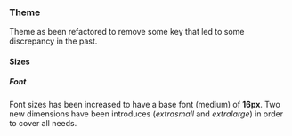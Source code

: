 ### Theme
Theme as been refactored to remove some key that led to some discrepancy in the past.

#### Sizes
##### Font
Font sizes has been increased to have a base font (medium) of **16px**. Two new dimensions have been introduces
(_extrasmall_ and _extralarge_) in order to cover all needs.
